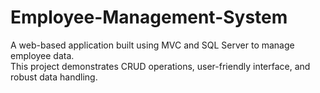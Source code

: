 # Employee-Management-System
A web-based application built using MVC and SQL Server to manage employee data. 
<br>
This project demonstrates CRUD operations, user-friendly interface, and robust data handling.
